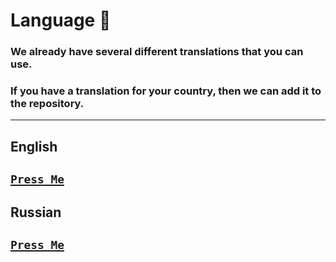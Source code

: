 # Language :rocket:
### We already have several different translations that you can use.
### If you have a translation for your country, then we can add it to the repository.
----
## English
[``Press Me``](https://github.com/KoT0XleB/AutoEvent/blob/main/Docs/Translations/English.md)
----
## Russian
[``Press Me``](https://github.com/KoT0XleB/AutoEvent/blob/main/Docs/Translations/Russian.md)
----
